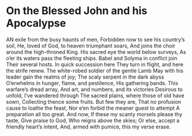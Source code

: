 # On the Blessed John and his Apocalypse

AN exile from the busy haunts of men,
Forbidden now to see his country’s soil,
He, loved of God, to heaven triumphant soars,
And joins the choir around the high-throned King.
His sacred eye the world below surveys,
As o’er its waters pass the fleeting ships.
Babel and Solyma in conflict join
Their several hosts. In quick succession here
They turn in flight, and here the strife renew.
The white-robed soldier of the gentle Lamb
May with his leader gain the realms of joy;
The scaly serpent in the dark abyss
O’erwhelms in hunger, flame, and pestilence,
His gathering bands. This warfare’s dread array,
And art, and numbers, and its victories
Desirous to unfold, I’ve wandered through
The sacred plains, where those of old have sown,
Collecting thence some fruits. But few they are,
That no profusion cause to loathe the feast,
Nor e’en forbid the meaner guest to attempt
A preparation all too great. And now,
If these my scanty morsels please thy taste,
Give praise to God, Who reigns above the skies;
Or else, accept a friendly heart’s intent,
And, armed with pumice, this my verse erase.

